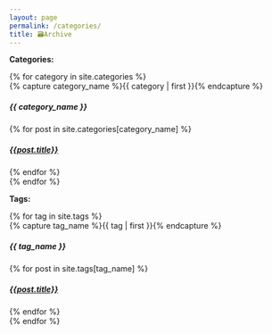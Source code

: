 ```yaml
---
layout: page
permalink: /categories/
title: 🗃️Archive
---
```


<b>Categories:</b>

<div id="archives">
{% for category in site.categories %}
  <div class="archive-group">
    {% capture category_name %}{{ category | first }}{% endcapture %}
    <div id="#{{ category_name | slugize }}"></div>
    <p></p>
    <h5 class="category-head">{{ category_name }}</h5>
    <a name="{{ category_name | slugize }}"></a>
    {% for post in site.categories[category_name] %}
    <article class="archive-item">
      <h5><a href="{{ site.baseurl }}{{ post.url }}">{{post.title}}</a></h5>
    </article>
    {% endfor %}
  </div>
{% endfor %}
</div>

<b>Tags:</b>

<div id="archives">
{% for tag in site.tags %}
  <div class="archive-group">
    {% capture tag_name %}{{ tag | first }}{% endcapture %}
    <div id="#{{ tag_name | slugize }}"></div>
    <p></p>
    <h5 class="tag-head">{{ tag_name }}</h5>
    <a name="{{ tag_name | slugize }}"></a>
    {% for post in site.tags[tag_name] %}
    <article class="archive-item">
      <h5><a href="{{ site.baseurl }}{{ post.url }}">{{post.title}}</a></h5>
    </article>
    {% endfor %}
  </div>
{% endfor %}
</div>
